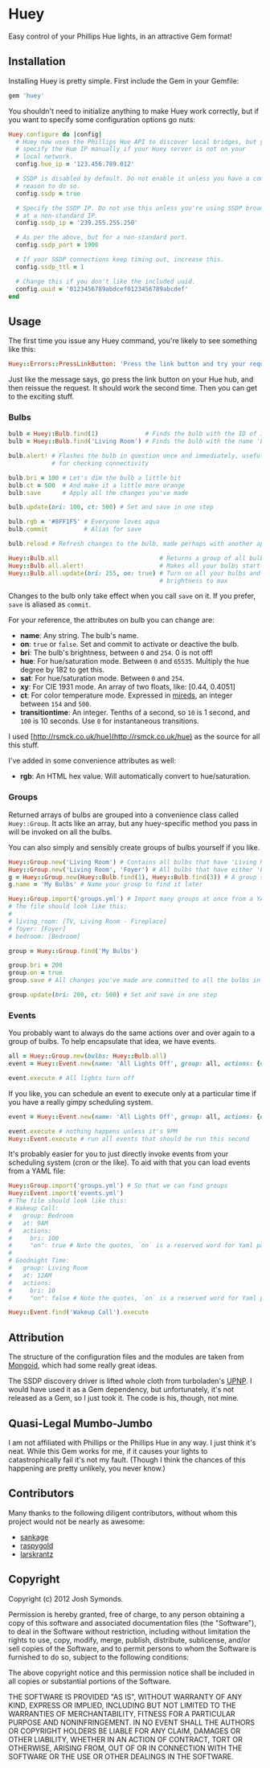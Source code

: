 # Huey

Easy control of your Phillips Hue lights, in an attractive Gem format!

## Installation

Installing Huey is pretty simple. First include the Gem in your Gemfile:

```ruby
gem 'huey'
```

You shouldn't need to initialize anything to make Huey work correctly, but if you want to specify some configuration options go nuts:

```ruby
Huey.configure do |config|
  # Huey now uses the Phillips Hue API to discover local bridges, but you can
  # specify the Hue IP manually if your Huey server is not on your
  # local network.
  config.hue_ip = '123.456.789.012'

  # SSDP is disabled by default. Do not enable it unless you have a compelling
  # reason to do so.
  config.ssdp = true

  # Specify the SSDP IP. Do not use this unless you're using SSDP broadcasting
  # at a non-standard IP.
  config.ssdp_ip = '239.255.255.250'

  # As per the above, but for a non-standard port.
  config.ssdp_port = 1900

  # If your SSDP connections keep timing out, increase this.
  config.ssdp_ttl = 1

  # Change this if you don't like the included uuid.
  config.uuid = '0123456789abdcef0123456789abcdef'
end
```

## Usage

The first time you issue any Huey command, you're likely to see something like this:

```ruby
Huey::Errors::PressLinkButton: 'Press the link button and try your request again'
```

Just like the message says, go press the link button on your Hue hub, and then reissue the request. It should work the second time. Then you can get to the exciting stuff.

### Bulbs

```ruby
bulb = Huey::Bulb.find(1)             # Finds the bulb with the ID of 1
bulb = Huey::Bulb.find('Living Room') # Finds the bulb with the name 'Living Room'

bulb.alert! # Flashes the bulb in question once and immediately, useful
            # for checking connectivity

bulb.bri = 100 # Let's dim the bulb a little bit
bulb.ct = 500  # And make it a little more orange
bulb.save      # Apply all the changes you've made

bulb.update(bri: 100, ct: 500) # Set and save in one step

bulb.rgb = '#8FF1F5' # Everyone loves aqua
bulb.commit          # Alias for save

bulb.reload # Refresh changes to the bulb, made perhaps with another app

Huey::Bulb.all                            # Returns a group of all bulbs
Huey::Bulb.all.alert!                     # Makes all your bulbs start flashing
Huey::Bulb.all.update(bri: 255, on: true) # Turn on all your bulbs and increase
                                          # brightness to max
```

Changes to the bulb only take effect when you call `save` on it. If you prefer, `save` is aliased as `commit`.

For your reference, the attributes on bulb you can change are:
- **name**: Any string. The bulb's name.
- **on**: `true` or `false`. Set and commit to activate or deactive the bulb.
- **bri**: The bulb's brightness, between `0` and `254`. 0 is not off!
- **hue**: For hue/saturation mode. Between `0` and `65535`. Multiply the hue degree by 182 to get this.
- **sat**: For hue/saturation mode. Between `0` and `254`.
- **xy**: For CIE 1931 mode. An array of two floats, like: [0.44, 0.4051]
- **ct**: For color temperature mode. Expressed in [mireds](http://en.wikipedia.org/wiki/Mired), an integer between `154` and `500`.
- **transitiontime**: An integer. Tenths of a second, so `10` is 1 second, and `100` is 10 seconds. Use `0` for instantaneous transitions.

I used [http://rsmck.co.uk/hue](http://rsmck.co.uk/hue) as the source for all this stuff.

I've added in some convenience attributes as well:

- **rgb**: An HTML hex value. Will automatically convert to hue/saturation.

### Groups

Returned arrays of bulbs are grouped into a convenience class called `Huey::Group`. It acts like an array, but any huey-specific method you pass in will be invoked on all the bulbs.

You can also simply and sensibly create groups of bulbs yourself if you like.

```ruby
Huey::Group.new('Living Room') # Contains all bulbs that have 'Living Room' in their name
Huey::Group.new('Living Room', 'Foyer') # All bulbs that have either 'Living Room' or 'Foyer' in their name
g = Huey::Group.new(Huey::Bulb.find(1), Huey::Bulb.find(3)) # A group specifically containing bulbs 1 and 3
g.name = 'My Bulbs' # Name your group to find it later

Huey::Group.import('groups.yml') # Import many groups at once from a YAML file.
# The file should look like this:
#
# living_room: [TV, Living Room - Fireplace]
# foyer: [Foyer]
# bedroom: [Bedroom]

group = Huey::Group.find('My Bulbs')

group.bri = 200
group.on = true
group.save # All changes you've made are committed to all the bulbs in a group

group.update(bri: 200, ct: 500) # Set and save in one step
```

### Events

You probably want to always do the same actions over and over again to a group of bulbs. To help encapsulate that idea, we have events.

```ruby
all = Huey::Group.new(bulbs: Huey::Bulb.all)
event = Huey::Event.new(name: 'All Lights Off', group: all, actions: {on: false})

event.execute # All lights turn off
```

If you like, you can schedule an event to execute only at a particular time if you have a really gimpy scheduling system.

```ruby
event = Huey::Event.new(name: 'All Lights Off', group: all, actions: {on: false}, at: '9PM')

event.execute # nothing happens unless it's 9PM
Huey::Event.execute # run all events that should be run this second
```

It's probably easier for you to just directly invoke events from your scheduling system (cron or the like). To aid with that you can load events from a YAML file:

```ruby
Huey::Group.import('groups.yml') # So that we can find groups
Huey::Event.import('events.yml')
# The file should look like this:
# Wakeup Call:
#   group: Bedroom
#   at: 9AM
#   actions:
#     bri: 100
#     "on": true # Note the quotes, `on` is a reserved word for Yaml parsers
#
# Goodnight Time:
#   group: Living Room
#   at: 12AM
#   actions:
#     bri: 10
#     "on": false # Note the quotes, `on` is a reserved word for Yaml parsers

Huey::Event.find('Wakeup Call').execute
```

## Attribution

The structure of the configuration files and the modules are taken from [Mongoid](https://github.com/mongoid/mongoid), which had some really great ideas.

The SSDP discovery driver is lifted whole cloth from turboladen's [UPNP](https://github.com/turboladen/upnp). I would have used it as a Gem dependency, but unfortunately, it's not released as a Gem, so I just took it. The code is his, though, not mine.

## Quasi-Legal Mumbo-Jumbo

I am not affiliated with Phillips or the Phillips Hue in any way. I just think it's neat. While this Gem works for me, if it causes your lights to catastrophically fail it's not my fault. (Though I think the chances of this happening are pretty unlikely, you never know.)

## Contributors

Many thanks to the following diligent contributors, without whom this project would not be nearly as awesome:

* [sankage](https://github.com/sankage)
* [raspygold](https://github.com/raspygold)
* [larskrantz](https://github.com/larskrantz)

## Copyright

Copyright (c) 2012 Josh Symonds.

Permission is hereby granted, free of charge, to any person obtaining a copy of this software and associated documentation files (the "Software"), to deal in the Software without restriction, including without limitation the rights to use, copy, modify, merge, publish, distribute, sublicense, and/or sell copies of the Software, and to permit persons to whom the Software is furnished to do so, subject to the following conditions:

The above copyright notice and this permission notice shall be included in all copies or substantial portions of the Software.

THE SOFTWARE IS PROVIDED "AS IS", WITHOUT WARRANTY OF ANY KIND, EXPRESS OR IMPLIED, INCLUDING BUT NOT LIMITED TO THE WARRANTIES OF MERCHANTABILITY, FITNESS FOR A PARTICULAR PURPOSE AND NONINFRINGEMENT. IN NO EVENT SHALL THE AUTHORS OR COPYRIGHT HOLDERS BE LIABLE FOR ANY CLAIM, DAMAGES OR OTHER LIABILITY, WHETHER IN AN ACTION OF CONTRACT, TORT OR OTHERWISE, ARISING FROM, OUT OF OR IN CONNECTION WITH THE SOFTWARE OR THE USE OR OTHER DEALINGS IN THE SOFTWARE.